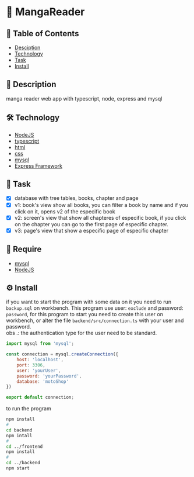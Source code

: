 # :open_book: MangaReader

## :pushpin: Table of Contents
 * [Desciption](#book-Description)
 * [Technology](#hammer_and_wrench-Technology)
 * [Task](#scroll-Task)
 * [Install](#gear-Install)
 ## :book: Description 
 manga reader web app with typescript, node, express and mysql
## :hammer_and_wrench: Technology
 * [NodeJS](https://nodejs.org/en/)
 * [typescript](https://www.typescriptlang.org/)
 * [html](https://www.w3schools.com/html/)
 * [css](https://www.w3schools.com/css/)
 * [mysql](https://www.mysql.com/)
 * [Express Framework](http://expressjs.com/en/)
## :scroll: Task
- [X] database with tree tables, books, chapter and page  
- [X] v1: book's view show all books, you can filter a book by name and if you click on it, opens v2 of the especific book
- [X] v2: screen's view that show all chapteres of especific book, if you click on the chapter you can go to the first page of especific chapter. 
- [X] v3: page's view that show a especific page of especific chapter
## :bookmark_tabs: Require
* [mysql](https://www.mysql.com/)
* [NodeJS](https://nodejs.org/en/)
## :gear: Install

if you want to start the program with some data on it you need to run `backup.sql` on workbench. This program use user: `exclude` and password: `password`, for this program to start you need to create this user on workbench, or alter the file `backend/src/connection.ts` with your user and password.</br>
obs .: the authentication type for the user need to be standard.</br>

```JavaScript
import mysql from 'mysql';

const connection = mysql.createConnection({
    host: 'localhost',
    port: 3306,
    user: 'yourUser',
    password: 'yourPassword',
    database: 'motoShop'
})

export default connection;
```
to run the program
```bash
npm install
# 
cd backend
npm intall
#
cd ../frontend
npm install
#
cd ../backend
npm start
```
